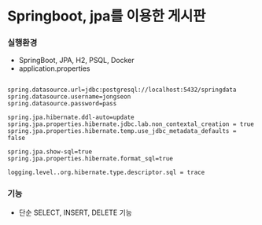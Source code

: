 # Springboot, jpa를 이용한 게시판
### 실행환경
- SpringBoot, JPA, H2, PSQL, Docker
- application.properties
<pre><code>
spring.datasource.url=jdbc:postgresql://localhost:5432/springdata
spring.datasource.username=jongseon
spring.datasource.password=pass

spring.jpa.hibernate.ddl-auto=update
spring.jpa.properties.hibernate.jdbc.lab.non_contextal_creation = true
spring.jpa.properties.hibernate.temp.use_jdbc_metadata_defaults = false

spring.jpa.show-sql=true
spring.jpa.properties.hibernate.format_sql=true

logging.level..org.hibernate.type.descriptor.sql = trace
</code></pre>

### 기능
- 단순 SELECT, INSERT, DELETE 기능
